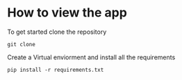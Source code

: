# How to view the app


To get started clone the repository

```
git clone 

```

Create a Virtual enviorment and install all the requirements

```
pip install -r requirements.txt

```